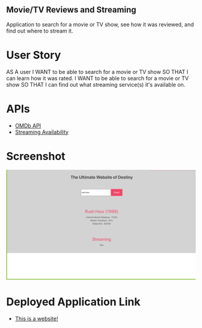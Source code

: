 ## Movie/TV Reviews and Streaming

Application to search for a movie or TV show, see how it was reviewed, and find out where to stream it.

# User Story

AS A user
I WANT to be able to search for a movie or TV show
SO THAT I can learn how it was rated.
I WANT to be able to search for a movie or TV show
SO THAT I can find out what streaming service(s) it's available on.

# APIs

- [OMDb API](https://www.omdbapi.com/)
- [Streaming Availability](https://rapidapi.com/movie-of-the-night-movie-of-the-night-default/api/streaming-availability)

# Screenshot 
![Screenshot of project one](./Assets/images/Screenshot%20of%20project%20one.png)

# Deployed Application Link
- [This is a website!](https://ghazalaahmed.github.io/project-one/)